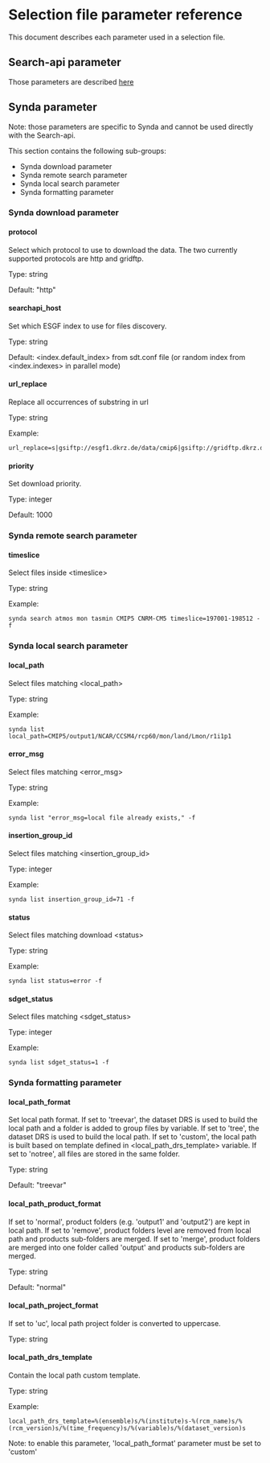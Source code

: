 # Selection file parameter reference

This document describes each parameter used in a selection file.

## Search-api parameter

Those parameters are described [here](https://github.com/ESGF/esgf.github.io/wiki/ESGF_Search_REST_API)

## Synda parameter

Note: those parameters are specific to Synda and cannot be used directly with the Search-api.

This section contains the following sub-groups:

* Synda download parameter
* Synda remote search parameter
* Synda local search parameter
* Synda formatting parameter

### Synda download parameter

#### protocol

Select which protocol to use to download the data. The two currently supported
protocols are http and gridftp.

Type: string

Default: "http"

#### searchapi_host

Set which ESGF index to use for files discovery.

Type: string

Default: &lt;index.default_index&gt; from sdt.conf file (or random index from &lt;index.indexes&gt; in parallel mode)

#### url_replace

Replace all occurrences of substring in url

Type: string

Example:

    url_replace=s|gsiftp://esgf1.dkrz.de/data/cmip6|gsiftp://gridftp.dkrz.de/pool/data/projects/cmip6|

#### priority

Set download priority.

Type: integer

Default: 1000

### Synda remote search parameter

#### timeslice

Select files inside &lt;timeslice&gt;

Type: string

Example:

    synda search atmos mon tasmin CMIP5 CNRM-CM5 timeslice=197001-198512 -f 

### Synda local search parameter

#### local_path

Select files matching &lt;local_path&gt;

Type: string

Example:

    synda list local_path=CMIP5/output1/NCAR/CCSM4/rcp60/mon/land/Lmon/r1i1p1

#### error_msg

Select files matching &lt;error_msg&gt;

Type: string

Example:

    synda list "error_msg=local file already exists," -f

#### insertion_group_id

Select files matching &lt;insertion_group_id&gt;

Type: integer

Example:

    synda list insertion_group_id=71 -f

#### status

Select files matching download &lt;status&gt;

Type: string

Example:

    synda list status=error -f

#### sdget_status

Select files matching &lt;sdget_status&gt;

Type: integer

Example:

    synda list sdget_status=1 -f

### Synda formatting parameter

#### local_path_format

Set local path format. If set to 'treevar', the dataset DRS is used to build the
local path and a folder is added to group files by variable. If set to 'tree',
the dataset DRS is used to build the local path. If set to 'custom', the local
path is built based on template defined in &lt;local_path_drs_template&gt; variable.
If set to 'notree', all files are stored in the same folder.

Type: string

Default: "treevar"

#### local_path_product_format

If set to 'normal', product folders (e.g. 'output1' and 'output2') are kept in
local path. If set to 'remove', product folders level are removed from local
path and products sub-folders are merged. If set to 'merge', product folders are
merged into one folder called 'output' and products sub-folders are merged.

Type: string

Default: "normal"

#### local_path_project_format

If set to 'uc', local path project folder is converted to uppercase.

Type: string

#### local_path_drs_template

Contain the local path custom template.

Type: string

Example:

    local_path_drs_template=%(ensemble)s/%(institute)s-%(rcm_name)s/%(rcm_version)s/%(time_frequency)s/%(variable)s/%(dataset_version)s

Note: to enable this parameter, 'local_path_format' parameter must be set to 'custom'
